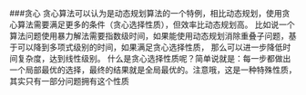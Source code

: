 ###贪心
贪心算法可以认为是动态规划算法的一个特例，相比动态规划，使用贪心算法需要满足更多的条件（贪心选择性质），但效率比动态规划高。
比如说一个算法问题使用暴力解法需要指数级时间，如果能使用动态规划消除重叠子问题，基于可以降到多项式级别的时间，如果满足贪心选择性质，
那么可以进一步降低时间复杂度，达到线性级别。
什么是贪心选择性质呢？简单说就是：每一步都做出一个局部最优的选择，最终的结果就是全局最优的。注意哦，这是一种特殊性质，其实只有一部分问题拥有这个性质
